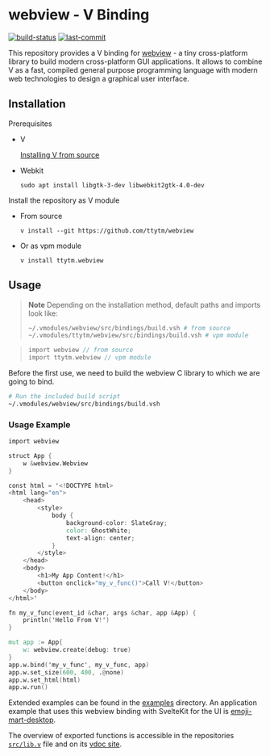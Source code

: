 # webview - V Binding

[![build-status](https://img.shields.io/github/actions/workflow/status/ttytm/webview/ci.yml?branch=main&style=flat-rounded)](https://github.com/ttytm/webview/actions/workflows/ci.yml?query=branch%3Amain)
[![last-commit](https://img.shields.io/github/last-commit/ttytm/webview?style=flat-rounded)](https://github.com/ttytm/webview)

This repository provides a V binding for [webview](https://github.com/webview/webview) - a tiny cross-platform library
to build modern cross-platform GUI applications. It allows to combine V as a fast, compiled general
purpose programming language with modern web technologies to design a graphical user interface.

## Installation

Prerequisites

- V

  [Installing V from source](https://github.com/vlang/v#installing-v-from-source)

- Webkit

  ```
  sudo apt install libgtk-3-dev libwebkit2gtk-4.0-dev
  ```

Install the repository as V module

- From source

  ```
  v install --git https://github.com/ttytm/webview
  ```

- Or as vpm module

  ```
  v install ttytm.webview
  ```

## Usage

> **Note**
> Depending on the installation method, default paths and imports look like:
>
> ```sh
> ~/.vmodules/webview/src/bindings/build.vsh # from source
> ~/.vmodules/ttytm/webview/src/bindings/build.vsh # vpm module
> ```

> ```v
> import webview // from source
> import ttytm.webview // vpm module
> ```

Before the first use, we need to build the webview C library to which we are going to bind.

```sh
# Run the included build script
~/.vmodules/webview/src/bindings/build.vsh
```

### Usage Example

```v ignore
import webview

struct App {
	w &webview.Webview
}

const html = '<!DOCTYPE html>
<html lang="en">
	<head>
		<style>
			body {
				background-color: SlateGray;
				color: GhostWhite;
				text-align: center;
			}
		</style>
	</head>
	<body>
		<h1>My App Content!</h1>
		<button onclick="my_v_func()">Call V!</button>
	</body>
</html>'

fn my_v_func(event_id &char, args &char, app &App) {
	println('Hello From V!')
}

mut app := App{
	w: webview.create(debug: true)
}
app.w.bind('my_v_func', my_v_func, app)
app.w.set_size(600, 400, .@none)
app.w.set_html(html)
app.w.run()
```

Extended examples can be found in the [examples](https://github.com/ttytm/webview/tree/master/examples) directory.
An application example that uses this webview binding with SvelteKit for the UI is [emoji-mart-desktop](https://github.com/ttytm/emoji-mart-desktop).

The overview of exported functions is accessible in the repositories [`src/lib.v`](https://github.com/ttytm/webview/blob/master/src/lib.v)
file and on its [vdoc site](https://ttytm.github.io/webview/).

